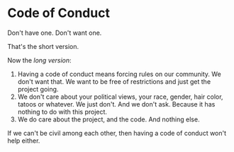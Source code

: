 # Code of Conduct

Don't have one. Don't want one.

That's the short version.

Now the *long version*:

1. Having a code of conduct means forcing rules on our community. We don't want that. We want to be free of restrictions and just get the project going.
2. We don't care about your political views, your race, gender, hair color, tatoos or whatever. We just don't. And we don't ask. Because it has nothing to do with this project.
3. We do care about the project, and the code. And nothing else.

If we can't be civil among each other, then having a code of conduct won't help either.
